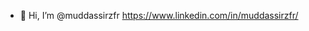- 👋 Hi, I’m @muddassirzfr
https://www.linkedin.com/in/muddassirzfr/

<!---
muddassirzfr/muddassirzfr is a ✨ special ✨ repository because its `README.md` (this file) appears on your GitHub profile.
You can click the Preview link to take a look at your changes.
--->
